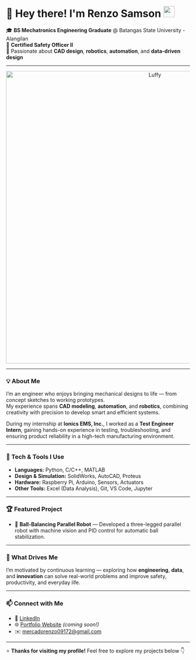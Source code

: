 # 👋 Hey there! I'm Renzo Samson <img src="https://em-content.zobj.net/source/animated-noto-color-emoji/427/robot_1f916.gif" width="30">

🎓 **BS Mechatronics Engineering Graduate** @ Batangas State University - Alangilan  
🦺 **Certified Safety Officer II**  
🤖 Passionate about **CAD design**, **robotics**, **automation**, and **data-driven design**

---

<p align="center">
  <img src="https://giffiles.alphacoders.com/220/220058.gif" width="800" alt="Luffy">
</p>

---

### 💡 About Me
I’m an engineer who enjoys bringing mechanical designs to life — from concept sketches to working prototypes.  
My experience spans **CAD modeling**, **automation**, and **robotics**, combining creativity with precision to develop smart and efficient systems.  

During my internship at **Ionics EMS, Inc.**, I worked as a **Test Engineer Intern**, gaining hands-on experience in testing, troubleshooting, and ensuring product reliability in a high-tech manufacturing environment.

---

### 🧰 Tech & Tools I Use
- **Languages:** Python, C/C++, MATLAB  
- **Design & Simulation:** SolidWorks, AutoCAD, Proteus  
- **Hardware:** Raspberry Pi, Arduino, Sensors, Actuators  
- **Other Tools:** Excel (Data Analysis), Git, VS Code, Jupyter  

---

### 🏆 Featured Project
- 🤖 **Ball-Balancing Parallel Robot** — Developed a three-legged parallel robot with machine vision and PID control for automatic ball stabilization.  

---

### 🌱 What Drives Me
I’m motivated by continuous learning — exploring how **engineering**, **data**, and **innovation** can solve real-world problems and improve safety, productivity, and everyday life.

---

### 📫 Connect with Me
- 💼 [LinkedIn](https://www.linkedin.com/in/renzo-samson-169841270/)  
- 🌐 [Portfolio Website]() _(coming soon!)_  
- ✉️ mercadorenzo09172@gmail.com

---


⭐ **Thanks for visiting my profile!** Feel free to explore my projects below 👇
